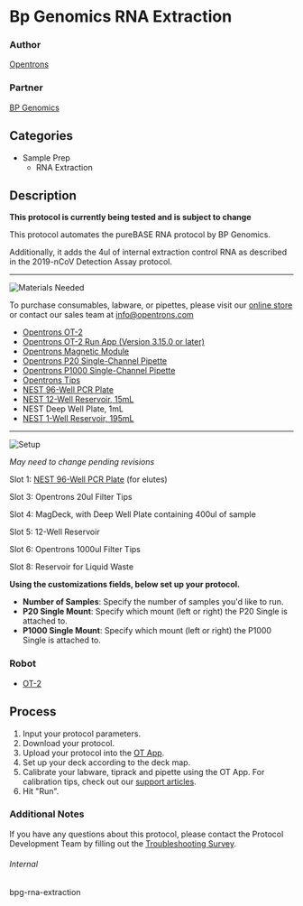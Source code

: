 # Bp Genomics RNA Extraction

### Author
[Opentrons](https://opentrons.com/)

### Partner
[BP Genomics](https://bpgenomics.com/)

## Categories
* Sample Prep
	* RNA Extraction


## Description
**This protocol is currently being tested and is subject to change**

This protocol automates the pureBASE RNA protocol by BP Genomics.

Additionally, it adds the 4ul of internal extraction control RNA as described in the 2019-nCoV Detection Assay protocol.


---
![Materials Needed](https://s3.amazonaws.com/opentrons-protocol-library-website/custom-README-images/001-General+Headings/materials.png)

To purchase consumables, labware, or pipettes, please visit our [online store](https://shop.opentrons.com/) or contact our sales team at [info@opentrons.com](mailto:info@opentrons.com)

* [Opentrons OT-2](https://shop.opentrons.com/collections/ot-2-robot/products/ot-2)
* [Opentrons OT-2 Run App (Version 3.15.0 or later)](https://opentrons.com/ot-app/)
* [Opentrons Magnetic Module](https://shop.opentrons.com/collections/hardware-modules/products/magdeck)
* [Opentrons P20 Single-Channel Pipette](https://shop.opentrons.com/collections/ot-2-pipettes/products/single-channel-electronic-pipette)
* [Opentrons P1000 Single-Channel Pipette](https://shop.opentrons.com/collections/ot-2-pipettes/products/single-channel-electronic-pipette)
* [Opentrons Tips](https://shop.opentrons.com/collections/opentrons-tips)
* [NEST 96-Well PCR Plate](https://shop.opentrons.com/collections/lab-plates/products/nest-0-1-ml-96-well-pcr-plate-full-skirt)
* [NEST 12-Well Reservoir, 15mL](https://shop.opentrons.com/collections/reservoirs/products/nest-12-well-reservoir-15-ml)
* NEST Deep Well Plate, 1mL
* [NEST 1-Well Reservoir, 195mL](https://labware.opentrons.com/nest_1_reservoir_195ml?category=reservoir)



---
![Setup](https://s3.amazonaws.com/opentrons-protocol-library-website/custom-README-images/001-General+Headings/Setup.png)

*May need to change pending revisions*

Slot 1: [NEST 96-Well PCR Plate](https://shop.opentrons.com/collections/lab-plates/products/nest-0-1-ml-96-well-pcr-plate-full-skirt) (for elutes)

Slot 3: Opentrons 20ul Filter Tips

Slot 4: MagDeck, with Deep Well Plate containing 400ul of sample

Slot 5: 12-Well Reservoir

Slot 6: Opentrons 1000ul Filter Tips

Slot 8: Reservoir for Liquid Waste






__Using the customizations fields, below set up your protocol.__
* **Number of Samples**: Specify the number of samples you'd like to run.
* **P20 Single Mount**: Specify which mount (left or right) the P20 Single is attached to.
* **P1000 Single Mount**: Specify which mount (left or right) the P1000 Single is attached to.





### Robot
* [OT-2](https://opentrons.com/ot-2)

## Process

1. Input your protocol parameters.
2. Download your protocol.
3. Upload your protocol into the [OT App](https://opentrons.com/ot-app).
4. Set up your deck according to the deck map.
5. Calibrate your labware, tiprack and pipette using the OT App. For calibration tips, check out our [support articles](https://support.opentrons.com/en/collections/1559720-guide-for-getting-started-with-the-ot-2).
6. Hit "Run".

### Additional Notes
If you have any questions about this protocol, please contact the Protocol Development Team by filling out the [Troubleshooting Survey](https://protocol-troubleshooting.paperform.co/).

###### Internal
bpg-rna-extraction

